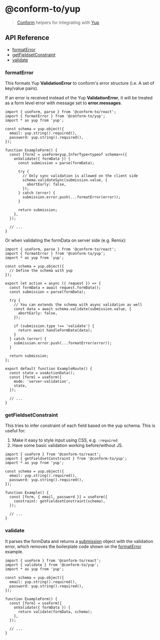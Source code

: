 # @conform-to/yup

> [Conform](https://github.com/edmundhung/conform) helpers for integrating with [Yup](https://github.com/jquense/yup)

<!-- aside -->

## API Reference

- [formatError](#formatError)
- [getFieldsetConstraint](#getfieldsetconstraint)
- [validate](#validate)

<!-- /aside -->

### formatError

This formats Yup **ValidationError** to conform's error structure (i.e. A set of key/value pairs).

If an error is received instead of the Yup **ValidationError**, it will be treated as a form level error with message set to **error.messages**.

```tsx
import { useForm, parse } from '@conform-to/react';
import { formatError } from '@conform-to/yup';
import * as yup from 'yup';

const schema = yup.object({
  email: yup.string().required(),
  password: yup.string().required(),
});

function ExampleForm() {
  const [form] = useForm<yup.InferType<typeof schema>>({
    onValidate({ formData }) {
      const submission = parse(formData);

      try {
        // Only sync validation is allowed on the client side
        schema.validateSync(submission.value, {
          abortEarly: false,
        });
      } catch (error) {
        submission.error.push(...formatError(error));
      }

      return submission;
    },
  });

  // ...
}
```

Or when validating the formData on server side (e.g. Remix):

```tsx
import { useForm, parse } from '@conform-to/react';
import { formatError } from '@conform-to/yup';
import * as yup from 'yup';

const schema = yup.object({
  // Define the schema with yup
});

export let action = async ({ request }) => {
  const formData = await request.formData();
  const submission = parse(formData);

  try {
    // You can extends the schema with async validation as well
    const data = await schema.validate(submission.value, {
      abortEarly: false,
    });

    if (submission.type !== 'validate') {
      return await handleFormData(data);
    }
  } catch (error) {
    submission.error.push(...formatError(error));
  }

  return submission;
};

export default function ExampleRoute() {
  const state = useActionData();
  const [form] = useForm({
    mode: 'server-validation',
    state,
  });

  // ...
}
```

### getFieldsetConstraint

This tries to infer constraint of each field based on the yup schema. This is useful for:

1. Make it easy to style input using CSS, e.g. `:required`
2. Have some basic validation working before/without JS.

```tsx
import { useForm } from '@conform-to/react';
import { getFieldsetConstraint } from '@conform-to/yup';
import * as yup from 'yup';

const schema = yup.object({
  email: yup.string().required(),
  password: yup.string().required(),
});

function Example() {
  const [form, { email, password }] = useForm({
    constraint: getFieldsetConstraint(schema),
  });

  // ...
}
```

### validate

It parses the formData and returns a [submission](/docs/submission.md) object with the validation error, which removes the boilerplate code shown on the [formatError](#formaterror) example.

```tsx
import { useForm } from '@conform-to/react';
import { validate } from '@conform-to/yup';
import * as yup from 'yup';

const schema = yup.object({
  email: yup.string().required(),
  password: yup.string().required(),
});

function ExampleForm() {
  const [form] = useForm({
    onValidate({ formData }) {
      return validate(formData, schema);
    },
  });

  // ...
}
```
